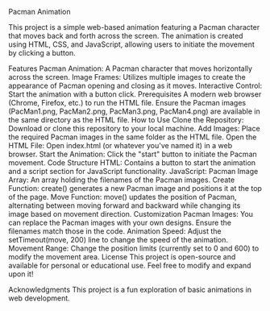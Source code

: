 Pacman Animation

This project is a simple web-based animation featuring a Pacman character that moves back and forth across the screen. The animation is created using HTML, CSS, and JavaScript, allowing users to initiate the movement by clicking a button.

Features
Pacman Animation: A Pacman character that moves horizontally across the screen.
Image Frames: Utilizes multiple images to create the appearance of Pacman opening and closing as it moves.
Interactive Control: Start the animation with a button click.
Prerequisites
A modern web browser (Chrome, Firefox, etc.) to run the HTML file.
Ensure the Pacman images (PacMan1.png, PacMan2.png, PacMan3.png, PacMan4.png) are available in the same directory as the HTML file.
How to Use
Clone the Repository: Download or clone this repository to your local machine.
Add Images: Place the required Pacman images in the same folder as the HTML file.
Open the HTML File: Open index.html (or whatever you've named it) in a web browser.
Start the Animation: Click the "start" button to initiate the Pacman movement.
Code Structure
HTML: Contains a button to start the animation and a script section for JavaScript functionality.
JavaScript:
Pacman Image Array: An array holding the filenames of the Pacman images.
Create Function: create() generates a new Pacman image and positions it at the top of the page.
Move Function: move() updates the position of Pacman, alternating between moving forward and backward while changing its image based on movement direction.
Customization
Pacman Images: You can replace the Pacman images with your own designs. Ensure the filenames match those in the code.
Animation Speed: Adjust the setTimeout(move, 200) line to change the speed of the animation.
Movement Range: Change the position limits (currently set to 0 and 600) to modify the movement area.
License
This project is open-source and available for personal or educational use. Feel free to modify and expand upon it!

Acknowledgments
This project is a fun exploration of basic animations in web development.
